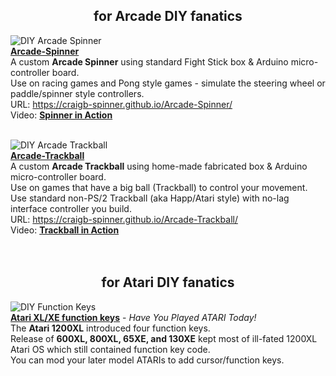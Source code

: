 <H2 align="center"><b> for Arcade DIY fanatics </b></H2>

![DIY Arcade Spinner](https://craigb-spinner.github.io/Pics/Arcade%20Spinner.jpg)<br/>[**Arcade-Spinner**](https://craigb-spinner.github.io/Arcade-Spinner/)  
A custom **Arcade Spinner** using standard Fight Stick box & Arduino micro-controller board.<br/>
Use on racing games and Pong style games - simulate the steering wheel or paddle/spinner style controllers.<br/>
URL: https://craigb-spinner.github.io/Arcade-Spinner/<br/>
Video: [**Spinner in Action**](https://www.youtube.com/watch?v=HmqkHAPZHQA)<br/><br/>  

![DIY Arcade Trackball](https://craigb-spinner.github.io/Pics/Arcade%20Trackball.jpg)<br/>[**Arcade-Trackball**](https://craigb-spinner.github.io/Arcade-Trackball/)  
A custom **Arcade Trackball** using home-made fabricated box & Arduino micro-controller board.<br/>
Use on games that have a big ball (Trackball) to control your movement.<br/>
Use standard non-PS/2 Trackball (aka Happ/Atari style) with no-lag interface controller you build.<br/>
URL: https://craigb-spinner.github.io/Arcade-Trackball/<br/>
Video: [**Trackball in Action**](https://www.youtube.com/watch?v=E44fWpxooT4)<br/> <br/> <br/> 


<H2 align="center"><b> for Atari DIY fanatics </b></H2>

![DIY Function Keys](https://craigb-spinner.github.io/Pics/IMG_2026.JPG)<br/>[**Atari XL/XE function keys**](https://github.com/CraigB-spinner/Atari-XL-XE-function-keys/) - *Have You Played ATARI Today!*   
The **Atari 1200XL** introduced four function keys. <br/>
Release of **600XL, 800XL, 65XE, and 130XE** kept most of ill-fated 1200XL Atari OS which still contained function key code.  
You can mod your later model ATARIs to add cursor/function keys.  
<br/>
